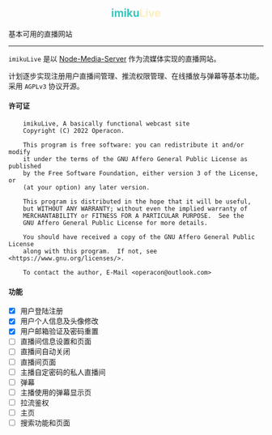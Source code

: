## <div style="text-align:center"><b style="color:#39c5bb">imiku</b><b style="color:#fdefbe">Live</b></div>

基本可用的直播网站

---

`imikuLive` 是以 [Node-Media-Server](https://github.com/illuspas/Node-Media-Server) 作为流媒体实现的直播网站。

计划逐步实现注册用户直播间管理、推流权限管理、在线播放与弹幕等基本功能。采用 `AGPLv3` 协议开源。

#### 许可证

```
    imikuLive, A basically functional webcast site
    Copyright (C) 2022 Operacon.

    This program is free software: you can redistribute it and/or modify
    it under the terms of the GNU Affero General Public License as published
    by the Free Software Foundation, either version 3 of the License, or
    (at your option) any later version.

    This program is distributed in the hope that it will be useful,
    but WITHOUT ANY WARRANTY; without even the implied warranty of
    MERCHANTABILITY or FITNESS FOR A PARTICULAR PURPOSE.  See the
    GNU Affero General Public License for more details.

    You should have received a copy of the GNU Affero General Public License
    along with this program.  If not, see <https://www.gnu.org/licenses/>.

    To contact the author, E-Mail <operacon@outlook.com>
```

#### 功能

-   [x] 用户登陆注册
-   [x] 用户个人信息及头像修改
-   [x] 用户邮箱验证及密码重置
-   [ ] 直播间信息设置和页面
-   [ ] 直播间自动关闭
-   [ ] 直播间页面
-   [ ] 主播自定密码的私人直播间
-   [ ] 弹幕
-   [ ] 主播使用的弹幕显示页
-   [ ] 拉流鉴权
-   [ ] 主页
-   [ ] 搜索功能和页面
